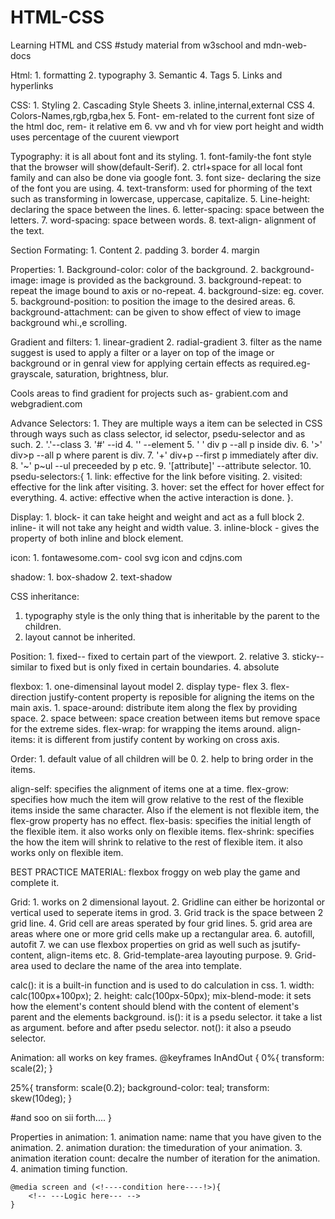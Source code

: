 # HTML-CSS

Learning HTML and CSS
#study material from w3school and mdn-web-docs

Html: 1. formatting 2. typography 3. Semantic 4. Tags 5. Links and hyperlinks

CSS: 1. Styling 2. Cascading Style Sheets 3. inline,internal,external CSS 4. Colors-Names,rgb,rgba,hex 5. Font- em-related to the current font size of the html doc, rem- it relative em 6. vw and vh for view port height and width uses percentage of the cuurent viewport

Typography: it is all about font and its styling. 1. font-family-the font style that the browser will show(default-Serif). 2. ctrl+space for all local font family and can also be done via google font. 3. font size- declaring the size of the font you are using. 4. text-transform: used for phorming of the text such as transforming in lowercase, uppercase, capitalize. 5. Line-height: declaring the space between the lines. 6. letter-spacing: space between the letters. 7. word-spacing: space between words. 8. text-align- alignment of the text.

Section Formating: 1. Content 2. padding 3. border 4. margin

Properties: 1. Background-color: color of the background. 2. background-image: image is provided as the background. 3. background-repeat: to repeat the image bound to axis or no-repeat. 4. background-size: eg. cover. 5. background-position: to position the image to the desired areas. 6. background-attachment: can be given to show effect of view to image background whi.,e scrolling.

Gradient and filters: 1. linear-gradient 2. radial-gradient 3. filter as the name suggest is used to apply a filter or a layer on top of the image or background or in genral view for applying certain effects as required.eg- grayscale, saturation, brightness, blur.

Cools areas to find gradient for projects such as- grabient.com and webgradient.com

Advance Selectors: 1. They are multiple ways a item can be selected in CSS through ways such as class selector, id selector, psedu-selector and as such. 2. '.'--class 3. '#' --id 4. '<element>' --element 5. '<element> <element>' div p --all p inside div. 6. '<element1>><element2>' div>p --all p where parent is div. 7. '<element>+<element>' div+p --first p immediately after div. 8. '<element>~<element>' p~ul --ul preceeded by p etc. 9. '[attribute]' --attribute selector. 10. psedu-selectors:{ 1. link: effective for the link before visiting. 2. visited: effective for the link after visiting. 3. hover: set the effect for hover effect for everything. 4. active: effective when the active interaction is done.
}.

Display: 1. block- it can take height and weight and act as a full block 2. inline- it will not take any height and width value. 3. inline-block - gives the property of both inline and block element.

icon: 1. fontawesome.com- cool svg icon and cdjns.com

shadow: 1. box-shadow 2. text-shadow

CSS inheritance:

1.  typography style is the only thing that is inheritable by the parent to the children.
2.  layout cannot be inherited.

Position: 1. fixed-- fixed to certain part of the viewport. 2. relative 3. sticky-- similar to fixed but is only fixed in certain boundaries. 4. absolute

flexbox: 1. one-dimensinal layout model 2. display type- flex 3. flex-direction
justify-content property is reposible for aligning the items on the main axis. 1. space-around: distribute item along the flex by providing space. 2. space between: space creation between items but remove space for the extreme sides.
flex-wrap: for wrapping the items around.
align-items: it is different from justify content by working on cross axis.

Order: 1. default value of all children will be 0. 2. help to bring order in the items.

align-self: specifies the alignment of items one at a time.
flex-grow: specifies how much the item will grow relative to the rest of the flexible items inside the same character. Also if the element is not flexible item, the flex-grow property has no effect.
flex-basis: specifies the initial length of the flexible item. it also works only on flexible items.
flex-shrink: specifies the how the item will shrink to relative to the rest of flexible item. it also works only on flexible item.

BEST PRACTICE MATERIAL: flexbox froggy on web play the game and complete it.

Grid: 1. works on 2 dimensional layout. 2. Gridline can either be horizontal or vertical used to seperate items in grod. 3. Grid track is the space between 2 grid line. 4. Grid cell are areas sperated by four grid lines. 5. grid area are areas where one or more grid cells make up a rectangular area. 6. autofill, autofit 7. we can use flexbox properties on grid as well such as jsutify-content, align-items etc. 8. Grid-template-area layouting purpose. 9. Grid-area used to declare the name of the area into template.

calc(): it is a built-in function and is used to do calculation in css. 1. width: calc(100px+100px); 2. height: calc(100px-50px);
mix-blend-mode: it sets how the element's content should blend with the content of element's parent and the elements background.
is(): it is a psedu selector. it take a list as argument.
before and after psedu selector. **<very immportant>**
not(): it also a pseudo selector.

Animation: all works on key frames.
@keyframes InAndOut {
0%{
transform: scale(2);
}

25%{
transform: scale(0.2);
background-color: teal;
transform: skew(10deg);
}

#and soo on sii forth....
}

Properties in animation: 1. animation name: name that you have given to the animation. 2. animation duration: the timeduration of your animation. 3. animation iteration count: decalre the number of iteration for the animation. 4. animation timing function.

<!-- media queries very important -->

    @media screen and (<!----condition here----!>){
        <!-- ---Logic here--- -->
    }
